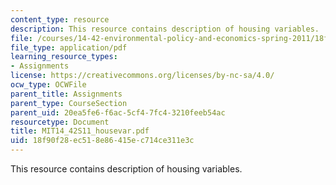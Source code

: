```yaml
---
content_type: resource
description: This resource contains description of housing variables.
file: /courses/14-42-environmental-policy-and-economics-spring-2011/18f90f28ec518e86415ec714ce311e3c_MIT14_42S11_housevar.pdf
file_type: application/pdf
learning_resource_types:
- Assignments
license: https://creativecommons.org/licenses/by-nc-sa/4.0/
ocw_type: OCWFile
parent_title: Assignments
parent_type: CourseSection
parent_uid: 20ea5fe6-f6ac-5cf4-7fc4-3210feeb54ac
resourcetype: Document
title: MIT14_42S11_housevar.pdf
uid: 18f90f28-ec51-8e86-415e-c714ce311e3c
---
```

This resource contains description of housing variables.